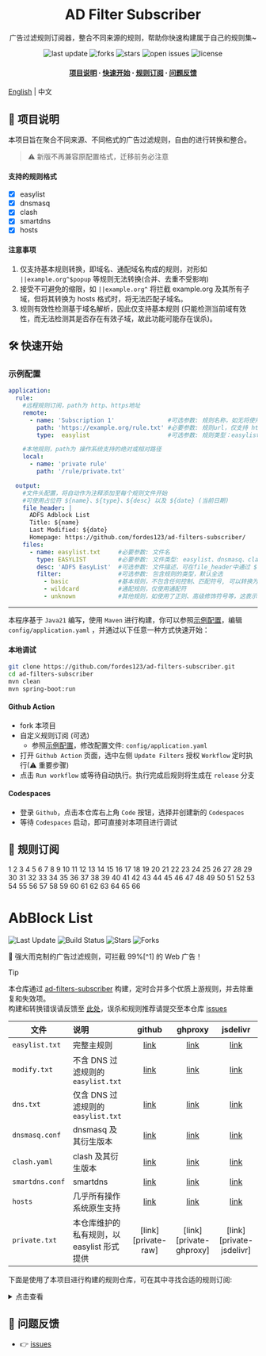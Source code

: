 <div align="center">
<h1>AD Filter Subscriber</h1>
  <p>
    广告过滤规则订阅器，整合不同来源的规则，帮助你快速构建属于自己的规则集~
  </p>
<!-- Badges -->
<p>
  <img src="https://img.shields.io/github/last-commit/fordes123/ad-filters-subscriber?style=flat-square" alt="last update" />
  <img src="https://img.shields.io/github/forks/fordes123/ad-filters-subscriber?style=flat-square" alt="forks" />
  <img src="https://img.shields.io/github/stars/fordes123/ad-filters-subscriber?style=flat-square" alt="stars" />
  <img src="https://img.shields.io/github/issues/fordes123/ad-filters-subscriber?style=flat-square" alt="open issues" />
  <img src="https://img.shields.io/github/license/fordes123/ad-filters-subscriber?style=flat-square" alt="license" />
</p>

<h4>
    <a href="#a">项目说明</a>
  <span> · </span>
    <a href="#b">快速开始</a>
  <span> · </span>
    <a href="#c">规则订阅</a>
  <span> · </span>
    <a href="#d">问题反馈</a>
  </h4>
</div>

[English](./README_en.md) | 中文
<h2 id="a">📔 项目说明</h2>

本项目旨在聚合不同来源、不同格式的广告过滤规则，自由的进行转换和整合。
> ⚠️ 新版不再兼容原配置格式，迁移前务必注意
#### 支持的规则格式
- [x] easylist
- [x] dnsmasq
- [x] clash
- [x] smartdns
- [x] hosts

#### 注意事项
1. 仅支持基本规则转换，即域名、通配域名构成的规则，对形如 `||example.org^$popup` 等规则无法转换(合并、去重不受影响) 
2. 接受不可避免的缩限，如 `||example.org^` 将拦截 example.org 及其所有子域，但将其转换为 hosts 格式时，将无法匹配子域名。
3. 规则有效性检测基于域名解析，因此仅支持基本规则 (只能检测当前域有效性，而无法检测其是否存在有效子域，故此功能可能存在误杀)。

<h2 id="b">🛠️ 快速开始</h2>

### 示例配置

```yaml
application:
  rule:
    #远程规则订阅，path为 http、https地址
    remote:
      - name: 'Subscription 1'               #可选参数: 规则名称，如无将使用 path 作为名称
        path: 'https://example.org/rule.txt' #必要参数: 规则url，仅支持 http/https，不限定响应内容格式
        type:  easylist                      #可选参数: 规则类型：easylist (默认)、dnsmasq、clash、smartdns、hosts

    #本地规则，path为 操作系统支持的绝对或相对路径
    local:
      - name: 'private rule'
        path: '/rule/private.txt'

  output:
    #文件头配置，将自动作为注释添加至每个规则文件开始
    #可使用占位符 ${name}、${type}、${desc} 以及 ${date} (当前日期)
    file_header: |
      ADFS Adblock List
      Title: ${name}
      Last Modified: ${date}
      Homepage: https://github.com/fordes123/ad-filters-subscriber/
    files:
      - name: easylist.txt     #必要参数: 文件名
        type: EASYLIST         #必要参数: 文件类型: easylist、dnsmasq、clash、smartdns、hosts
        desc: 'ADFS EasyList'  #可选参数: 文件描述，可在file_header中通过 ${} 中使用
        filter:                #可选参数: 包含规则的类型，默认全选
          - basic              #基本规则，不包含任何控制、匹配符号, 可以转换为 hosts
          - wildcard           #通配规则，仅使用通配符
          - unknown            #其他规则，如使用了正则、高级修饰符号等，这表示目前无法支持
```

---
本程序基于 `Java21` 编写，使用 `Maven` 进行构建，你可以参照[示例配置](./config/application-example.yaml)，编辑 `config/application.yaml`
，并通过以下任意一种方式快速开始：

#### **本地调试**

```bash
git clone https://github.com/fordes123/ad-filters-subscriber.git
cd ad-filters-subscriber
mvn clean
mvn spring-boot:run
```

#### **Github Action**

- fork 本项目
- 自定义规则订阅 (可选)
    - 参照[示例配置](./config/application-example.yaml)，修改配置文件: `config/application.yaml`
- 打开 `Github Action` 页面，选中左侧 `Update Filters` 授权 `Workflow` 定时执行(⚠ 重要步骤)
- 点击 `Run workflow` 或等待自动执行。执行完成后规则将生成在 `release` 分支

#### **Codespaces**

- 登录 `Github`，点击本仓库右上角 `Code` 按钮，选择并创建新的 `Codespaces`
- 等待 `Codespaces` 启动，即可直接对本项目进行调试

<h2 id="c">🎯 规则订阅</h2>

 1
2
3
4
5
6
7
8
9
10
11
12
13
14
15
16
17
18
19
20
21
22
23
24
25
26
27
28
29
30
31
32
33
34
35
36
37
38
39
40
41
42
43
44
45
46
47
48
49
50
51
52
53
54
55
56
57
58
59
60
61
62
63
64
65
66
# AbBlock List

![Last Update](https://img.shields.io/github/last-commit/xndeye/adblock_list?style=flat-square&branch=release)
![Build Status](https://img.shields.io/github/actions/workflow/status/xndeye/adblock_list/auto-update.yml?branch=main&style=flat-square)
![Stars](https://img.shields.io/github/stars/xndeye/adblock_list?style=flat-square)
![Forks](https://img.shields.io/github/forks/xndeye/adblock_list?style=flat-square)


💪 强大而克制的广告过滤规则，可拦截 99%[^1] 的 Web 广告！

> [!TIP]
> 本仓库通过 [ad-filters-subscriber](https://github.com/fordes123/ad-filters-subscriber/) 构建，定时合并多个优质上游规则，并去除重复和失效项。  
> 构建和转换错误请反馈至 [此处](https://github.com/fordes123/ad-filters-subscriber/issues)，误杀和规则推荐请提交至本仓库 [issues](https://github.com/xndeye/adblock_list/issues)

| 文件              | 说明                          |        github        |         ghproxy          |         jsdelivr          |
|-----------------|:----------------------------|:--------------------:|:------------------------:|:-------------------------:|
| `easylist.txt`  | 完整主规则                       | [link][easylist-raw] | [link][easylist-ghproxy] | [link][easylist-jsdelivr] |
| `modify.txt`    | 不含 DNS 过滤规则的 `easylist.txt` |  [link][modify-raw]  |  [link][modify-ghproxy]  |  [link][modify-jsdelivr]  |
| `dns.txt`       | 仅含 DNS 过滤规则的 `easylist.txt` |   [link][dns-raw]    |   [link][dns-ghproxy]    |   [link][dns-jsdelivr]    |
| `dnsmasq.conf`  | dnsmasq 及其衍生版本              | [link][dnsmasq-raw]  | [link][dnsmasq-ghproxy]  | [link][dnsmasq-jsdelivr]  |
| `clash.yaml`    | clash 及其衍生版本                |  [link][clash-raw]   |  [link][clash-ghproxy]   |  [link][clash-jsdelivr]   |
| `smartdns.conf` | smartdns                    | [link][smartdns-raw] | [link][smartdns-ghproxy] | [link][smartdns-jsdelivr] |
| `hosts`         | 几乎所有操作系统原生支持                |  [link][hosts-raw]   |  [link][hosts-ghproxy]   |  [link][hosts-jsdelivr]   |
| `private.txt`   | 本仓库维护的私有规则，以 easylist 形式提供  | [link][private-raw]  | [link][private-ghproxy]  | [link][private-jsdelivr]  |

[easylist-raw]: https://raw.githubusercontent.com/xndeye/adblock_list/refs/heads/release/easylist.txt

[easylist-ghproxy]: https://ghproxy.net/https://raw.githubusercontent.com/xndeye/adblock_list/refs/heads/release/easylist.txt

[easylist-jsdelivr]: https://gcore.jsdelivr.net/gh/xndeye/adblock_list@refs/heads/release/easylist.txt

[modify-raw]: https://raw.githubusercontent.com/xndeye/adblock_list/refs/heads/release/modify.txt

[modify-ghproxy]: https://ghproxy.net/https://raw.githubusercontent.com/xndeye/adblock_list/refs/heads/release/modify.txt

[modify-jsdelivr]: https://gcore.jsdelivr.net/gh/xndeye/adblock_list@refs/heads/release/modify.txt

[dns-raw]: https://raw.githubusercontent.com/xndeye/adblock_list/refs/heads/release/dns.txt

[dns-ghproxy]: https://ghproxy.net/https://raw.githubusercontent.com/xndeye/adblock_list/refs/heads/release/dns.txt

[dns-jsdelivr]: https://gcore.jsdelivr.net/gh/xndeye/adblock_list@refs/heads/release/dns.txt

[dnsmasq-raw]: https://raw.githubusercontent.com/xndeye/adblock_list/refs/heads/release/dnsmasq.conf

[dnsmasq-ghproxy]: https://ghproxy.net/https://raw.githubusercontent.com/xndeye/adblock_list/refs/heads/release/dnsmasq.conf

[dnsmasq-jsdelivr]: https://gcore.jsdelivr.net/gh/xndeye/adblock_list@refs/heads/release/dnsmasq.conf

[clash-raw]: https://raw.githubusercontent.com/xndeye/adblock_list/refs/heads/release/clash.yaml

[clash-ghproxy]: https://ghproxy.net/https://raw.githubusercontent.com/xndeye/adblock_list/refs/heads/release/clash.yaml

[clash-jsdelivr]: https://gcore.jsdelivr.net/gh/xndeye/adblock_list@refs/heads/release/clash.yaml

[smartdns-raw]: https://raw.githubusercontent.com/xndeye/adblock_list/refs/heads/release/smartdns.conf

[smartdns-ghproxy]: https://ghproxy.net/https://raw.githubusercontent.com/xndeye/adblock_list/refs/heads/release/smartdns.conf

[smartdns-jsdelivr]: https://gcore.jsdelivr.net/gh/xndeye/adblock_list@refs/heads/release/smartdns.conf

[hosts-raw]: https://raw.githubusercontent.com/xndeye/adblock_list/refs/heads/release/hosts

[hosts-ghproxy]: https://ghproxy.net/https://raw.githubusercontent.com/xndeye/adblock_list/refs/heads/release/hosts

[hosts-jsdelivr]: https://gcore.jsdelivr.net/gh/xndeye/adblock_list@refs/heads/release/hosts
下面是使用了本项目进行构建的规则仓库，可在其中寻找合适的规则订阅:
<details>
<summary>点击查看</summary>
<ul>
    <br/>
    <li><a href="https://github.com/xndeye/adblock_list/">xndeye/adblock_list</a></li>
</ul>
</details>

<h2 id="d">💬 问题反馈</h2>

- 👉 [issues](https://github.com/fordes123/ad-filters-subscriber/issues)
